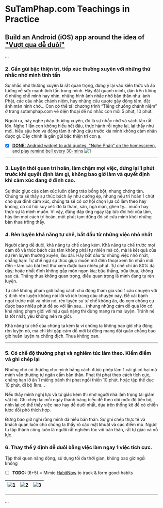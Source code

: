 # SuTamPhap.com Teachings in Practice

## Build an Android (iOS) app around the idea of ["Vượt qua dễ duôi"](https://sutamphap.com/hoi-dap-3-vuot-qua-de-duoi/)

...

### 2. Gần gũi bậc thiện trí, tiếp xúc thường xuyên với những thứ nhắc nhở mình tinh tấn

Sự nhắc nhở thường xuyên là rất quan trọng, đừng ỷ lại vào kiến thức và ảo tưởng về sức mạnh tinh tấn trong mình. Hãy đặt quanh mình, dán trên tường ở những chỗ mình hay nhìn, những hình ảnh nhắc nhở bản thân như: ảnh Phật, các câu nhắc chánh niệm, hay những câu quote gây động tâm, đặt ảnh màn hình chờ… Con có thể tải chương trình “Tiếng chuông chánh niệm” ở trang sutamphap.com về điện thoại để nó nhắc con mỗi 5 phút, 10 phút.

Ngoài ra, hãy nghe pháp thường xuyên, đó là sự nhắc nhở và sách tấn rất lớn. Nghe 1 lần con không hiểu hết đâu, thực hành rồi nghe lại, lại thấy như mới, hiểu sâu hơn và động tâm ở những câu trước kia mình không cảm nhận được gì. Đấy chính là gần gũi bậc thiện trí con ạ.

- [x] [**DONE:** Android widget to add quotes, "Nghe Pháp" on the homescreen, and play remind bell every 30-mins](docs/widget.md)
![1](https://lh3.googleusercontent.com/1VL3QBQ40Dcd2y8qdoEXSSl1vC04cCUHuGUanqvy_4BCG25iUURzNtl52keCUrOoROsPoXn0_mNFAHEoC0WhVAzzDA_XvLOhOLg5LOLAeZyRyI2sPHSvy7qKoX8EduTJoL-Dj06a7jjagO2ODX1Swo-7cOrGjVTMXS_u0qnHg4YLF5y9_heVL82Nk9OUtQFRYm1PQENPfp0i3EQ7dJVCx2et1Qrmc35PNkGdQNq8C0J82acZo1YWweHyrDJE2V_cbYPy8nK-BNzGDssYfEugNY99AJwLMFVbpbm5bRW9519KzV8LLVRN7Zgktpyjxmq0brKXvDkq5-LyH32V9D1nMTcioG1lOeDMewbFEYqpl5QosRlGV-iZZbhm9M5C-Zvb91_ETC3AdfFJ4y4QZxKOBNdxveeOI3rZZ_dTqSRiJDZFt44-yL1due5PxpNowTwQZsdpLPd5wlWOQzR5hehqmIbh_QmAH7a036J-nnKgxvcggLU6BNEQjJImFfQAJHKJxrDSSfOLyJSk4nbCew93wA6yHR6UGOIYrayzu5gD4aU8oGOKtunBFXU2_zvEMVasxZGYgzMnZnJ--4NqqspgobOo8A5MDMh8Ce_TOibze_WZosFlkKfNPIiEU_ujcZUP84fWB5h736xjhJh1k845fBEujMzvxjU2G-uuZa5bQSX9W0FHgUbkK_qQlbU3zQakww_DbC51HmKlRnEZE2U0DIoNs8M7gWEh-8VMa-_4uv7afRbRa-CUOlc=w427-h581-no?authuser=0)

- - - 

### 3. Luyện thói quen trì hoãn, làm chậm mọi việc, dừng lại 1 phút trước khi quyết định làm gì, không bao giờ làm và quyết định khi cảm xúc đang ở đỉnh cao.

Sự thúc giục của cảm xúc luôn dâng trào bồng bột, nhưng chóng tàn. Chúng ta sẽ thấy sự thúc bách ấy như cưỡng ép, nhưng nếu trì hoãn 1 chút cho qua đỉnh cảm xúc, chúng ta sẽ có cơ hội chọn lựa có làm theo hay không, có cơ hội suy xét: đó là tham, sân, ngã mạn, ghen tỵ… muốn hay thực sự là mình muốn. Vì vậy, đừng đáp ứng ngay lập tức đòi hỏi của tâm, hãy tìm mọi cách trì hoãn, một phút tạm dừng đó sẽ cứu mình khỏi những bàn thua trông thấy.

### 4. Rèn luyện khả năng tự chế, bắt đầu từ những việc nhỏ nhất

Người càng dễ duôi, khả năng tự chế càng kém. Khả năng tự chế trước mọi cám dỗ và thúc bách của tâm không phải tự nhiên mà có, mà là kết quả của sự rèn luyện thường xuyên, lâu dài. Hãy bắt đầu từ những việc nhỏ nhất, chẳng hạn: Tự chế ngự sự thúc giục muốn mở điện thoại xem tin nhắn mới đến – làm các bài test thử xem được bao nhiêu phút. Tự chế chỉ ăn 80% dạ dày; hoặc nhất định không gắp món ngon kia; bữa thắng, bữa thua, không sao cả. Thắng thua không quan trọng, điều quan trọng là mình đang tự rèn luyện.

Tự chế không phạm giới bằng cách chủ động tham gia vào 1 câu chuyện với ý định rèn luyện không nói lời vô ích trong câu chuyện này. Để cái bánh ngọt trước mặt và nhìn nó, rèn luyện sự tự chế không ăn, đo xem chống cự được bao nhiêu phút để so với lần sau… (nhưng những cám dỗ quá lớn có khả năng phạm giới với hậu quả nặng thì đừng mang ra mà luyện. Tránh né là tốt nhất, yếu không nên ra gió).

Khả năng tự chế của chúng ta kém là vì chúng ta không bao giờ chủ động rèn luyện nó, mà chỉ khi gặp cám dỗ mới bị động mang đội quân chẳng bao giờ huấn luyện ra chống địch. Thua không oan.

- - - 

### 5. Có chế độ thưởng phạt và nghiêm túc làm theo. Kiểm điểm và ghi chép lại

Nhưng chớ có thưởng cho mình bằng cách được phép làm 1 cái gì có hại mà mình vẫn thường tự ngăn cấm bản thân. Phạt thì phạt theo cách tích cực, chẳng hạn lỡ ăn 1 miếng bánh thì phạt ngồi thiền 10 phút, hoặc tập thể dục 10 phút, đi bộ 1km...

Nếu thấy mình nghị lực và tự giác kém thì nhờ người nhà làm trọng tài giám sát hộ. Ghi chép lại mỗi ngày thành bảng biểu để theo dõi mức độ tiến bộ, nhìn lại có thể thấy việc nào hay dễ duôi nhất, dựa trên thống kê để có chiến lược đối phó thích hợp.

Đừng bao giờ nghĩ rằng mình đã hiểu bản thân. Sự ghi chép thực tế và khách quan luôn cho chúng ta thấy rõ các mặt khuất và các điểm mù. Người tu tập thành công luôn là người rất nghiêm túc với bản thân, rất tự giác và nỗ lực.

### 6. Thay thế ý định dễ duôi bằng việc làm ngay 1 việc tích cực.

Tập thói quen năng động, sử dụng tối đa thời gian, không bao giờ ngồi không

- [ ] **TODO:** (6+5) = Mimic [HabitNow](https://play.google.com/store/apps/details?id=com.habitnow) to track & form good-habits

| ![1](https://play-lh.googleusercontent.com/-oMKK_tov5OFjQHc0cIhz8CgD67xFKUqv0fvrvLL7_ncQp_liszs1LjCCszJx1avcb9B=w1440-h620)| ![2](https://play-lh.googleusercontent.com/mkWhNHo-8hAoHcj05Yghf8d-Lc0XW2UJs-wnkahQ_XihUh90onR14lNb_Sk1oPLh4UA=w1440-h620) | ![3](https://play-lh.googleusercontent.com/1XsphzsX_jx2ckAkt_HUuP942FEwtc_cz0xlakMzJWkB0zh9zqU1wTfJVPE1MSrfegY=w1440-h620) |
| ------------------- |:---------------------:|:---------------------:|


- - - 

...

